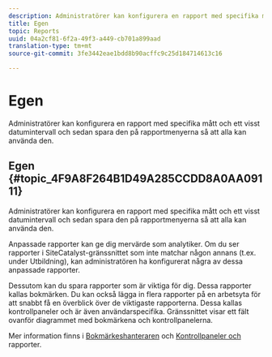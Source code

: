 ```yaml
---
description: Administratörer kan konfigurera en rapport med specifika mått och ett visst datumintervall och sedan spara den på rapportmenyerna så att alla kan använda den.
title: Egen
topic: Reports
uuid: 04a2cf81-6f2a-49f3-a449-cb701a899aad
translation-type: tm+mt
source-git-commit: 3fe3442eae1bdd8b90acffc9c25d184714613c16

---
```



# Egen

Administratörer kan konfigurera en rapport med specifika mått och ett visst datumintervall och sedan spara den på rapportmenyerna så att alla kan använda den.

## Egen {#topic_4F9A8F264B1D49A285CCDD8A0AA09111}

Administratörer kan konfigurera en rapport med specifika mått och ett visst datumintervall och sedan spara den på rapportmenyerna så att alla kan använda den.

Anpassade rapporter kan ge dig mervärde som analytiker. Om du ser rapporter i SiteCatalyst-gränssnittet som inte matchar någon annans (t.ex. under Utbildning), kan administratören ha konfigurerat några av dessa anpassade rapporter.

Dessutom kan du spara rapporter som är viktiga för dig. Dessa rapporter kallas bokmärken. Du kan också lägga in flera rapporter på en arbetsyta för att snabbt få en överblick över de viktigaste rapporterna. Dessa kallas kontrollpaneler och är även användarspecifika. Gränssnittet visar ett fält ovanför diagrammet med bokmärkena och kontrollpanelerna.

Mer information finns i [Bokmärkeshanteraren](https://docs.adobe.com/content/help/en/analytics/analyze/reports-analytics/bookmarks.html) och [Kontrollpaneler och](https://docs.adobe.com/content/help/en/analytics/admin/server-call-usage/server-call-usage-dashboard.html) rapporter.
